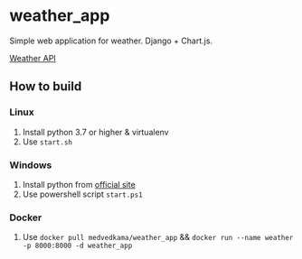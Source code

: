 # weather_app
Simple web application for weather. Django + Chart.js. 

[Weather API](https://openweathermap.org/)
## How to build
### Linux
1. Install python 3.7 or higher & virtualenv
2. Use `start.sh`

### Windows
1. Install python from [official site](https://www.python.org/downloads/)
2. Use powershell script `start.ps1`

### Docker
1. Use `docker pull medvedkama/weather_app` && `docker run --name weather -p 8000:8000 -d weather_app`
